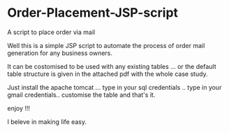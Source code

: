 Order-Placement-JSP-script
==========================

A script to place order via mail 


Well this is a simple JSP script to automate the process of order mail generation
for any business owners.

It can be costomised to be used with any existing tables ... or the default table structure 
is given in the attached pdf with the whole case study.

Just install the apache tomcat ...
type in your sql credentials .. 
type in your gmail credentials..
customise the table and that's it.


enjoy !!! 

I beleve in making life easy.
 
